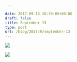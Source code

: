 ```yaml
---

date: 2017-09-13 18:39:00+00:00
draft: false
title: September 13
type: post
url: /blog/2017/9/september-13
---
```




  
   ![](/images/2017-09-13-20179september-13/IMG_2260.jpg)

  

  
   ![](/images/2017-09-13-20179september-13/IMG_2261.jpg)

  


